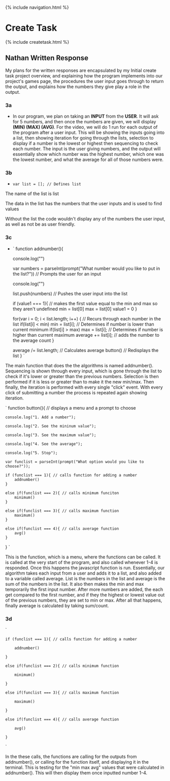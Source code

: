 {% include navigation.html %}

# Create Task

{% include createtask.html %}

## Nathan Written Response
My plans for the written responses are encapsulated by my Initial create task project overview, and explaining how the program implements into our project's games page, the procedures the user input goes through to return the output, and explains how the numbers they give play a role in the output.

### 3a
- In our program, we plan on taking an **INPUT** from the **USER**. It will ask for 5 numbers, and then once the numbers are given, we will display **(MIN) (MAX) (AVG)**. For the video, we will do 1 run for each output of the program after a user input. This will be showing the inputs going into a list, then showing iteration for going through the lists, selection to display if a number is the lowest or highest then sequencing to check each number. The input is the user giving numbers, and the output will essentially show which number was the highest number, which one was the lowest number, and what the average for all of those numbers were.

### 3b
- `
var list = []; // Defines list
`

The name of the list is list

The data in the list has the numbers that the user inputs and is used to find values

Without the list the code wouldn't display any of the numbers the user input, as well as not be as user friendly.

### 3c

- `
    function addnumber(){
    
    console.log("")

    var numbers = parseInt(prompt("What number would you like to put in the list?")) // Prompts the user for an input

    console.log("")

    list.push(numbers) // Pushes the user input into the list

    if (value1 === 1){ // makes the first value equal to the min and max so they aren't undefined
      min = list[0]
      max = list[0]
      value1 = 0
    }
    
    for(var i = 0; i < list.length; i++) { // Recurs through each number in the list
        if(list[i] < min) min = list[i]; // Determines if number is lower than current minimum
        if(list[i] > max) max = list[i]; // Determines if number is higher than current maximum
        average += list[i]; // adds the number to the average count
    }

    average /= list.length; // Calculates average
    button() // Redisplays the list
}
`

The main function that does the the algorithms is named addnumber(). Sequencing is shown through every input, which is gone through the list to check if it's lower or greater than the previous numbers. Selection is then performed if it is less or greater than to make it the new min/max. Then finally, the iteration is performed with every single "click" event. With every click of submitting a number the process is repeated again showing iteration.


`
    function button(){ // displays a menu and a prompt to choose

    console.log("1. Add a number");
    
    console.log("2. See the mininum value");
    
    console.log("3. See the maximum value");
    
    console.log("4. See the average");
    
    console.log("5. Stop");
    
    var funclist = parseInt(prompt("What option would you like to choose?"));

    if (funclist === 1){ // calls function for adding a number
        addnumber()
    }
    
    else if(funclist === 2){ // calls minimum funciton
        minimum()
    }
    
    else if(funclist === 3){ // calls maximum function
        maximum()
    }
    
    else if(funclist === 4){ // calls average function
        avg()
    }
    
}
`

This is the function, which is a menu, where the functions can be called. It is called at the very start of the program, and also called whenever 1-4 is responded. Once this happens the javascript function is run. Essentially, our algorithm takes each input from a user and adds it to a list, and also added to a variable called average. List is the numbers in the list and average is the sum of the numbers in the list. It also then makes the min and max temporarily the first input number. After more numbers are added, the each get compared to the first number, and if they the highest or lowest value out of the previous numbers, they are set to min or max. After all that happens, finally average is calculated by taking sum/count.

### 3d

`

    if (funclist === 1){ // calls function for adding a number

        addnumber()
        
    }
    
    else if(funclist === 2){ // calls minimum function
    
        minimum()
        
    }
    
    else if(funclist === 3){ // calls maximum function
    
        maximum()
        
    }
    
    else if(funclist === 4){ // calls average function
    
        avg()
        
    }
    
`

In the these calls, the functions are calling for the outputs from addnumber(), or calling for the function itself, and displaying it in the terminal. This is testing for the "min max avg" values that were calculated in addnumber(). This will then display them once inputted number 1-4.
